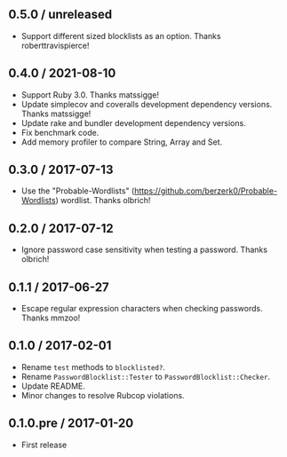 0.5.0 / unreleased
------
* Support different sized blocklists as an option. Thanks roberttravispierce!

0.4.0 / 2021-08-10
------
* Support Ruby 3.0. Thanks matssigge!
* Update simplecov and coveralls development dependency versions. Thanks matssigge!
* Update rake and bundler development dependency versions.
* Fix benchmark code.
* Add memory profiler to compare String, Array and Set.

0.3.0 / 2017-07-13
------
* Use the "Probable-Wordlists" (https://github.com/berzerk0/Probable-Wordlists) wordlist. Thanks olbrich!

0.2.0 / 2017-07-12
------
* Ignore password case sensitivity when testing a password. Thanks olbrich!

0.1.1 / 2017-06-27
------
* Escape regular expression characters when checking passwords. Thanks mmzoo!

0.1.0 / 2017-02-01
------
* Rename `test` methods to `blocklisted?`.
* Rename `PasswordBlocklist::Tester` to `PasswordBlocklist::Checker`.
* Update README.
* Minor changes to resolve Rubcop violations.

0.1.0.pre / 2017-01-20
------
* First release
